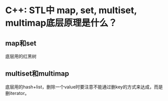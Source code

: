 # C++: STL中 map, set, multiset, multimap底层原理是什么？

## map和set
底层用的红黑树

## multiset和multimap

底层用的hash+list，删除一个value时要注意不能通过删key的方式来达成，而是删iterator。
